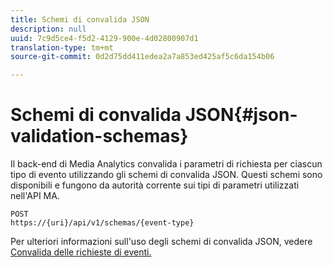 ```yaml
---
title: Schemi di convalida JSON
description: null
uuid: 7c9d5ce4-f5d2-4129-900e-4d02800907d1
translation-type: tm+mt
source-git-commit: 0d2d75dd411edea2a7a853ed425af5c6da154b06

---
```



# Schemi di convalida JSON{#json-validation-schemas}

Il back-end di Media Analytics convalida i parametri di richiesta per ciascun tipo di evento utilizzando gli schemi di convalida JSON. Questi schemi sono disponibili e fungono da autorità corrente sui tipi di parametri utilizzati nell'API MA.

```
POST
https://{uri}/api/v1/schemas/{event-type}
```

Per ulteriori informazioni sull'uso degli schemi di convalida JSON, vedere [Convalida delle richieste di eventi.](/help/media-collection-api/mc-api-impl/mc-api-validate-reqs.md)
